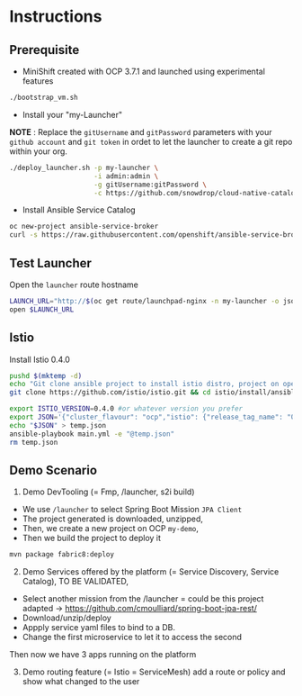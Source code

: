 # Instructions

## Prerequisite

- MiniShift created with OCP 3.7.1 and launched using experimental features

```bash
./bootstrap_vm.sh
```

- Install your "my-Launcher"

**NOTE** : Replace the `gitUsername` and `gitPassword` parameters with your `github account` and `git token` in ordet to let the launcher to create a git repo within your org.

```bash
./deploy_launcher.sh -p my-launcher \
                     -i admin:admin \
                     -g gitUsername:gitPassword \
                     -c https://github.com/snowdrop/cloud-native-catalog.git
```

- Install Ansible Service Catalog

```bash
oc new-project ansible-service-broker
curl -s https://raw.githubusercontent.com/openshift/ansible-service-broker/master/templates/simple-broker-template.yaml | oc process -n "ansible-service-broker" -f - | oc create -f -
```

## Test Launcher

Open the `launcher` route hostname

```bash
LAUNCH_URL="http://$(oc get route/launchpad-nginx -n my-launcher -o jsonpath="{.spec.host}")"
open $LAUNCH_URL
```

## Istio

Install Istio 0.4.0

```bash
pushd $(mktemp -d)
echo "Git clone ansible project to install istio distro, project on openshift"
git clone https://github.com/istio/istio.git && cd istio/install/ansible

export ISTIO_VERSION=0.4.0 #or whatever version you prefer
export JSON='{"cluster_flavour": "ocp","istio": {"release_tag_name": "0.4.0, "auth": false}}'
echo "$JSON" > temp.json
ansible-playbook main.yml -e "@temp.json"
rm temp.json
```

## Demo Scenario

1) Demo DevTooling (= Fmp, /launcher, s2i build)

- We use `/launcher` to select Spring Boot Mission `JPA Client`
- The project generated is downloaded, unzipped, 
- Then, we create a new project on OCP `my-demo`, 
- Then we build the project to deploy it
```bash
mvn package fabric8:deploy
```

2) Demo Services offered by the platform (= Service Discovery, Service Catalog), TO BE VALIDATED,

- Select another mission from the /launcher = could be this project adapted -> https://github.com/cmoulliard/spring-boot-jpa-rest/
- Download/unzip/deploy 
- Appply service yaml files to bind to a DB. 
- Change the first microservice to let it to access the second

Then now we have 3 apps running on the platform

3) Demo routing feature (= Istio = ServiceMesh) 
add a route or policy and show what changed to the user



